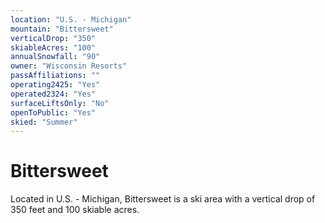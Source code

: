 ```yaml
---
location: "U.S. - Michigan"
mountain: "Bittersweet"
verticalDrop: "350"
skiableAcres: "100"
annualSnowfall: "90"
owner: "Wisconsin Resorts"
passAffiliations: ""
operating2425: "Yes"
operated2324: "Yes"
surfaceLiftsOnly: "No"
openToPublic: "Yes"
skied: "Summer"
---
```


# Bittersweet

Located in U.S. - Michigan, Bittersweet is a ski area with a vertical drop of 350 feet and 100 skiable acres.